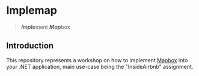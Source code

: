 # Implemap

> ***Imple***ment ***Map***box

## Introduction

This repository represents a workshop on how to implement [Mapbox](https://www.mapbox.com/) into your .NET application, main use-case being the "InsideAirbnb" assignment.